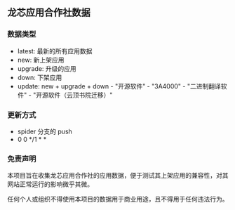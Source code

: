 ## 龙芯应用合作社数据

### 数据类型

- latest: 最新的所有应用数据
- new: 新上架应用
- upgrade: 升级的应用 
- down: 下架应用
- update: new + upgrade + down - "开源软件" - "3A4000" - "二进制翻译软件" - "开源软件（云顶书院迁移）"


### 更新方式

- spider 分支的 push
- 0 0 */1 * *

### 免责声明

本项目旨在收集龙芯应用合作社的应用数据，便于测试其上架应用的兼容性，对其网站正常运行的影响微乎其微。

任何个人或组织不得使用本项目的数据用于商业用途，且不得用于任何违法行为。
